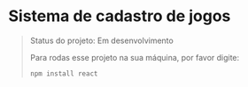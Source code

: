 <h1>Sistema de cadastro de jogos </h1>

> Status do projeto: Em desenvolvimento
>
> Para rodas esse projeto na sua máquina, por favor digite:
>
>  ```
>  npm install react
>  ```
